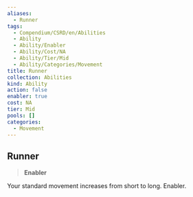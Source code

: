 ```yaml
---
aliases:
  - Runner
tags:
  - Compendium/CSRD/en/Abilities
  - Ability
  - Ability/Enabler
  - Ability/Cost/NA
  - Ability/Tier/Mid
  - Ability/Categories/Movement
title: Runner
collection: Abilities
kind: Ability
action: false
enabler: true
cost: NA
tier: Mid
pools: []
categories:
  - Movement
---
```

## Runner    
>**Enabler**  
    
Your standard movement increases from short to long. Enabler.
